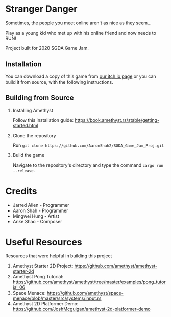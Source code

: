 # Stranger Danger
Sometimes, the people you meet online aren't as nice as they seem...

Play as a young kid who met up with his online friend and now needs to RUN!

Project built for 2020 SGDA Game Jam.

## Installation

You can download a copy of this game from [our itch.io page](https://dready2k.itch.io/stranger-danger)
or you can build it from source, with the following instructions.

## Building from Source

1. Installing Amethyst

    Follow this installation guide: https://book.amethyst.rs/stable/getting-started.html

2. Clone the repository

    Run `git clone https://github.com/AaronShah2/SGDA_Game_Jam_Proj.git`

3. Build the game

    Navigate to the repository's directory and type the command `cargo run --release`.

# Credits
- Jarred Allen - Programmer
- Aaron Shah - Programmer
- Mingwei Hung - Artist
- Anke Shao - Composer

# Useful Resources
Resources that were helpful in building this project

1. Amethyst Starter 2D Project: https://github.com/amethyst/amethyst-starter-2d
2. Amethyst Pong Tutorial: https://github.com/amethyst/amethyst/tree/master/examples/pong_tutorial_06
3. Space Menace: https://github.com/amethyst/space-menace/blob/master/src/systems/input.rs
4. Amethyst 2D Platformer Demo: https://github.com/JoshMcguigan/amethyst-2d-platformer-demo
